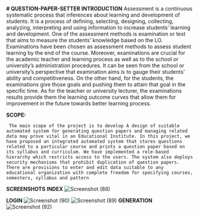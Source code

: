 
**# QUESTION-PAPER-SETTER**
**INTRODUCTION**
Assessment is a continuous systematic process that inferences about learning and development of students. It is a process of defining, selecting, designing, collecting, analyzing, interpreting and using information  to  increase  students’  learning  and  development.  One  of  the  assessment  methods  is examination or test that aims to measure the students’ knowledge based on the LO. Examinations have been chosen as assessment methods to assess student learning by the end of the course. Moreover, examinations are crucial for the academic teacher and learning process as well as to the school or university’s administration procedures. It can be seen from the school or university’s perspective that examination aims is to gauge their students’ ability and competitiveness. On the other hand, for the students, the examinations give those goals and pushing them to attain that goal in the specific time. As for the teacher or university lecturer, the examinations results provide them the learning outcome curves that allow them for improvement in the future towards better learning process.

**SCOPE:**

     The main scope of the project is to develop A design of suitable automated system for generating question papers and managing related data may prove vital in an Educational Institute. In this project, we have proposed an integrated automated system that stores questions related to a particular course and prints a question paper based on its syllabus and curriculum. We have implemented a role-based hierarchy which restricts access to the users. The system also deploys security mechanisms that prohibit duplication of question papers. There are provisions to enter and edit data suitable to any educational organization with complete freedom for specifying courses, semesters, syllabus and pattern
**SCREENSHOTS**
**INDEX**
![Screenshot (88)](https://github.com/Vinaygopal27/QUESTION-PAPER-SETTER/assets/136787978/34ccde2b-9195-4460-a7f2-82baa5fdda48)

**LOGIN**
![Screenshot (90)](https://github.com/Vinaygopal27/QUESTION-PAPER-SETTER/assets/136787978/8d7707e9-e95a-4685-a378-fa7dcc9272e6)
![Screenshot (89)](https://github.com/Vinaygopal27/QUESTION-PAPER-SETTER/assets/136787978/2e45db94-8dbe-44c3-b0a3-4fa944aa45a4)
**GENERATION**
![Screenshot (92)](https://github.com/Vinaygopal27/QUESTION-PAPER-SETTER/assets/136787978/8d3e4eb8-f512-4307-a829-623db525e609)


